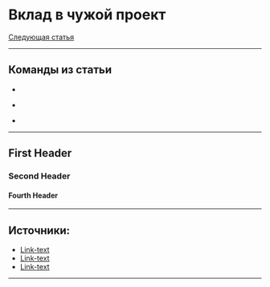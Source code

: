 # Вклад в чужой проект

[Следующая статья](next.md)

---
## Команды из статьи
+ ``````
+ ``````
+ ``````
---

## First Header
### Second Header
#### Fourth Header


---
## Источники:
+ [Link-text](http://127.0.0.1 "Alt-text")
+ [Link-text](http://127.0.0.1 "Alt-text")
+ [Link-text](http://127.0.0.1 "Alt-text")
---